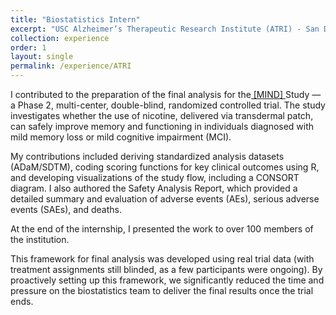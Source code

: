 ```yaml
---
title: "Biostatistics Intern"
excerpt: "USC Alzheimer’s Therapeutic Research Institute (ATRI) - San Diego, California, USA"
collection: experience
order: 1
layout: single
permalink: /experience/ATRI
---
```


I contributed to the preparation of the final analysis for the<a href = "https://mindstudy.org/"> [MIND] </a>Study — a Phase 2, multi-center, double-blind, randomized controlled trial. The study investigates whether the use of nicotine, delivered via transdermal patch, can safely improve memory and functioning in individuals diagnosed with mild memory loss or mild cognitive impairment (MCI).

My contributions included deriving standardized analysis datasets (ADaM/SDTM), coding scoring functions for key clinical outcomes using R, and developing visualizations of the study flow, including a CONSORT diagram. I also authored the Safety Analysis Report, which provided a detailed summary and evaluation of adverse events (AEs), serious adverse events (SAEs), and deaths.

At the end of the internship, I presented the work to over 100 members of the institution.

This framework for final analysis was developed using real trial data (with treatment assignments still blinded, as a few participants were ongoing). By proactively setting up this framework, we significantly reduced the time and pressure on the biostatistics team to deliver the final results once the trial ends.

